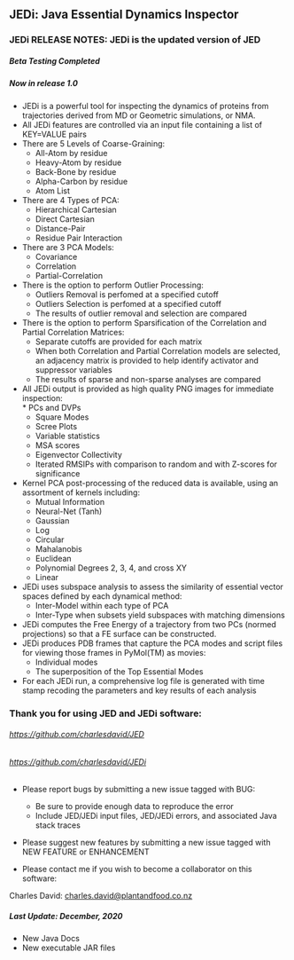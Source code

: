 ## JEDi: Java Essential Dynamics Inspector
### JEDi RELEASE NOTES: JEDi is the updated version of JED
##### Beta Testing Completed
##### Now in release 1.0

* JEDi is a powerful tool for inspecting the dynamics of proteins from trajectories derived from MD or Geometric simulations, or NMA.
* All JEDi features are controlled via an input file containing a list of KEY=VALUE pairs
* There are 5 Levels of Coarse-Graining:
	* All-Atom by residue
	* Heavy-Atom by residue
	* Back-Bone by residue
	* Alpha-Carbon by residue
	* Atom List
* There are 4 Types of PCA:
	* Hierarchical Cartesian
	* Direct Cartesian
	* Distance-Pair
	* Residue Pair Interaction
* There are 3 PCA Models:
	* Covariance
	* Correlation
	* Partial-Correlation
* There is the option to perform Outlier Processing:
	* Outliers Removal is perfomed at a specified cutoff
	* Outliers Selection is perfomed at a specified cutoff
	* The results of outlier removal and selection are compared
* There is the option to perform Sparsification of the Correlation and Partial Correlation Matrices:
	* Separate cutoffs are provided for each matrix
	* When both Correlation and Partial Correlation models are selected, an adjacency matrix is provided to help identify activator and suppressor variables
	* The results of sparse and non-sparse analyses are compared
* All JEDi output is provided as high quality PNG images for immediate inspection:  
        * PCs and DVPs
	* Square Modes
	* Scree Plots
	* Variable statistics
	* MSA scores
	* Eigenvector Collectivity
	* Iterated RMSIPs with comparison to random and with Z-scores for significance
* Kernel PCA post-processing of the reduced data is available, using an assortment of kernels including:
     * Mutual Information
     * Neural-Net (Tanh)
     * Gaussian
     * Log
     * Circular
     * Mahalanobis
     * Euclidean
     * Polynomial Degrees 2, 3, 4, and cross XY
     * Linear
* JEDi uses subspace analysis to assess the similarity of essential vector spaces defined by each dynamical method:
     * Inter-Model within each type of PCA
     * Inter-Type when subsets yield subspaces with matching dimensions
* JEDi computes the Free Energy of a trajectory from two PCs (normed projections) so that a FE surface can be constructed.
* JEDi produces PDB frames that capture the PCA modes and script files for viewing those frames in PyMol(TM) as movies:
     * Individual modes
     * The superposition of the Top Essential Modes
* For each JEDi run, a comprehensive log file is generated with time stamp recoding the parameters and key results of each analysis

### Thank you for using JED and JEDi software:

###### https://github.com/charlesdavid/JED
###### https://github.com/charlesdavid/JEDi

* Please report bugs by submitting a new issue tagged with BUG:  
     * Be sure to provide enough data to reproduce the error  
     * Include JED/JEDi input files, JED/JEDi errors, and associated Java stack traces  

* Please suggest new features by submitting a new issue tagged with NEW FEATURE or ENHANCEMENT

* Please contact me if you wish to become a collaborator on this software:  

Charles David: charles.david@plantandfood.co.nz 

##### Last Update: December, 2020
* New Java Docs
* New executable JAR files
